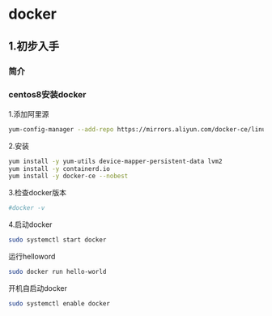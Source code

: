 # docker

## 1.初步入手

### 简介



### centos8安装docker



1.添加阿里源

```bash
yum-config-manager --add-repo https://mirrors.aliyun.com/docker-ce/linux/centos/docker-ce.repo

```

2.安装

```bash
yum install -y yum-utils device-mapper-persistent-data lvm2
yum install -y containerd.io 
yum install -y docker-ce --nobest
```

3.检查docker版本

```bash
#docker -v
```

4.启动docker

```bash 
sudo systemctl start docker
```

运行helloword

```bash
sudo docker run hello-world
```

开机自启动docker

```bash
sudo systemctl enable docker
```

 